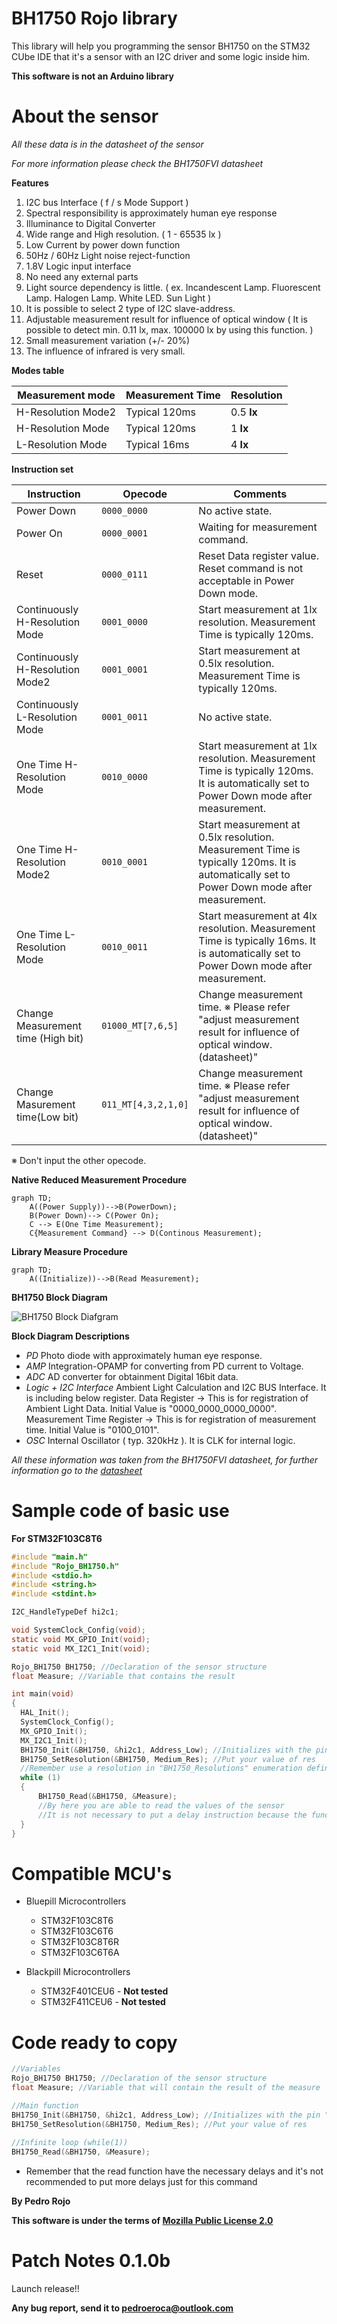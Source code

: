 # BH1750 Rojo library

This library will help you programming the sensor BH1750 on the STM32 CUbe IDE that it's a sensor with an I2C driver and some
logic inside him. 

**This software is not an Arduino library**

# About the sensor
*All these data is in the datasheet of the sensor*

*For more information please check the BH1750FVI datasheet*

**Features**

1) I2C bus Interface ( f / s Mode Support )
2) Spectral responsibility is approximately human eye response
3) Illuminance to Digital Converter
4) Wide range and High resolution. ( 1 - 65535 lx )
5) Low Current by power down function
6) 50Hz / 60Hz Light noise reject-function
7) 1.8V Logic input interface
8) No need any external parts
9) Light source dependency is little. ( ex. Incandescent Lamp. Fluorescent Lamp. Halogen Lamp. White LED. Sun Light )
10) It is possible to select 2 type of I2C slave-address.
11) Adjustable measurement result for influence of optical window
( It is possible to detect min. 0.11 lx, max. 100000 lx by using this function. )
12) Small measurement variation (+/- 20%)
13) The influence of infrared is very small.

**Modes table**

|Measurement mode  |Measurement Time|Resolution |
|------------------|----------------|-----------|
|H-Resolution Mode2|Typical 120ms |0.5 **lx** |
|H-Resolution Mode |Typical 120ms |1 **lx**   |
|L-Resolution Mode |Typical 16ms  |4 **lx**   |

**Instruction set**

|Instruction    |Opecode    |   Comments |
|------------------|----------------|-----------|
|Power Down|`0000_0000` |No active state.|
|Power On |`0000_0001` |Waiting for measurement command.|
|Reset |`0000_0111`|Reset Data register value. Reset command is not acceptable in Power Down mode.|
|Continuously H-Resolution Mode|`0001_0000` |Start measurement at 1lx resolution. Measurement Time is typically 120ms.|
|Continuously H-Resolution Mode2|`0001_0001` |Start measurement at 0.5lx resolution. Measurement Time is typically 120ms.|
|Continuously L-Resolution Mode|`0001_0011` |No active state.|
|One Time H-Resolution Mode|`0010_0000` |Start measurement at 1lx resolution. Measurement Time is typically 120ms. It is automatically set to Power Down mode after measurement.|
|One Time H-Resolution Mode2|`0010_0001` |Start measurement at 0.5lx resolution. Measurement Time is typically 120ms. It is automatically set to Power Down mode after measurement.|
|One Time L-Resolution Mode|`0010_0011`|Start measurement at 4lx resolution. Measurement Time is typically 16ms. It is automatically set to Power Down mode after measurement.
|Change Measurement time (High bit)|`01000_MT[7,6,5]`|Change measurement time. ※ Please refer "adjust measurement result for influence of optical window. (datasheet)"
|Change Masurement time(Low bit)|`011_MT[4,3,2,1,0]`|Change measurement time. ※ Please refer "adjust measurement result for influence of optical window. (datasheet)"
※ Don't input the other opecode.

**Native Reduced Measurement Procedure**

```mermaid
graph TD;
    A((Power Supply))-->B(PowerDown);
    B(Power Down)--> C(Power On);
    C --> E(One Time Measurement); 
    C{Measurement Command} --> D(Continous Measurement);
```
**Library Measure Procedure**

```mermaid
graph TD;
    A((Initialize))-->B(Read Measurement);
```
**BH1750 Block Diagram**

![BH1750 Block Diafgram](https://www.nn-digital.com/wp-content/uploads/2019/11/BH1750-Block-Diagram.png)

**Block Diagram Descriptions**

* *PD*
  Photo diode with approximately human eye response.
* *AMP*
Integration-OPAMP for converting from PD current to Voltage.
* *ADC*
AD converter for obtainment Digital 16bit data.
* *Logic + I2C Interface*
Ambient Light Calculation and I2C BUS Interface. It is including below register.
Data Register → This is for registration of Ambient Light Data. Initial Value is "0000_0000_0000_0000".
Measurement Time Register → This is for registration of measurement time. Initial Value is "0100_0101".
* *OSC*
Internal Oscillator ( typ. 320kHz ). It is CLK for internal logic.

*All these information was taken from the BH1750FVI datasheet, for further information go to the [datasheet](https://datasheetspdf.com/pdf-file/679289/Rohm/BH1750FVI/1)*

# Sample code of basic use
**For STM32F103C8T6**
```c  
#include "main.h"
#include "Rojo_BH1750.h"
#include <stdio.h>
#include <string.h>
#include <stdint.h>

I2C_HandleTypeDef hi2c1;

void SystemClock_Config(void);
static void MX_GPIO_Init(void);
static void MX_I2C1_Init(void);

Rojo_BH1750 BH1750; //Declaration of the sensor structure
float Measure; //Variable that contains the result

int main(void)
{
  HAL_Init();
  SystemClock_Config();
  MX_GPIO_Init();
  MX_I2C1_Init();
  BH1750_Init(&BH1750, &hi2c1, Address_Low); //Initializes with the pin "ADDR" in low
  BH1750_SetResolution(&BH1750, Medium_Res); //Put your value of res
  //Remember use a resolution in "BH1750_Resolutions" enumeration defined in the header file
  while (1)
  {
	  BH1750_Read(&BH1750, &Measure);
	  //By here you are able to read the values of the sensor
	  //It is not necessary to put a delay instruction because the funcion have it
  }
}
```

# Compatible MCU's

- Bluepill Microcontrollers
	- STM32F103C8T6
	- STM32F103C6T6
	- STM32F103C8T6R
	- STM32F103C6T6A
	
- Blackpill Microcontrollers
	- STM32F401CEU6 - **Not tested**
	- STM32F411CEU6 - **Not tested**


# Code ready to copy
```c 
//Variables
Rojo_BH1750 BH1750; //Declaration of the sensor structure
float Measure; //Variable that will contain the result of the measure

//Main function
BH1750_Init(&BH1750, &hi2c1, Address_Low); //Initializes with the pin "ADDR" in low
BH1750_SetResolution(&BH1750, Medium_Res); //Put your value of res
  
//Infinite loop (while(1))
BH1750_Read(&BH1750, &Measure);
``` 
* Remember that the read function have the necessary delays and it's not recommended to put more delays just for this command

**By Pedro Rojo**

**This software is under the terms of [Mozilla Public License 2.0](https://spdx.org/licenses/MPL-2.0.html)**

# Patch Notes 0.1.0b

Launch release!!

**Any bug report, send it to pedroeroca@outlook.com**
